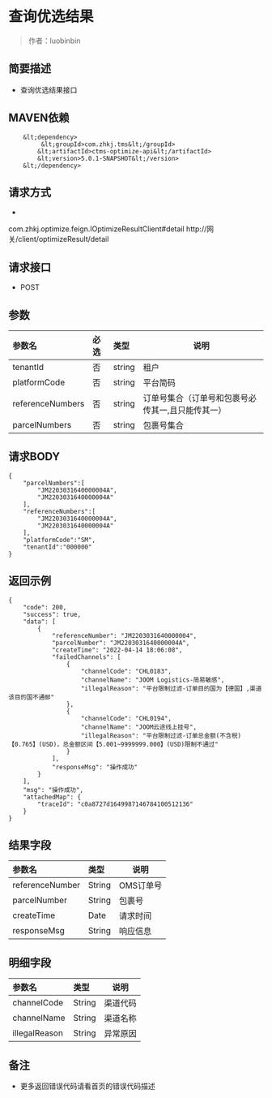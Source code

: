 # 查询优选结果

> 作者：luobinbin

## 简要描述

- 查询优选结果接口

## MAVEN依赖
        &lt;dependency>
             &lt;groupId>com.zhkj.tms&lt;/groupId>
            &lt;artifactId>ctms-optimize-api&lt;/artifactId>
            &lt;version>5.0.1-SNAPSHOT&lt;/version>
        &lt;/dependency>
		
## 请求方式
- 
com.zhkj.optimize.feign.IOptimizeResultClient#detail
http://网关/client/optimizeResult/detail

## 请求接口
- POST 

## 参数

|参数名|必选|类型|说明|
|:----    |:---|:----- |-----   |
|tenantId |否  |string |租户   |
|platformCode |否  |string |平台简码   |
|referenceNumbers |否  |string |订单号集合（订单号和包裹号必传其一,且只能传其一）   |
|parcelNumbers |否  |string |包裹号集合   |

## 请求BODY

```
{
    "parcelNumbers":[
        "JM2203031640000004A",
		"JM2203031640000004A"
    ],
    "referenceNumbers":[
        "JM2203031640000004A",
		"JM2203031640000004A"
    ],
    "platformCode":"SM",
    "tenantId":"000000"
}
```
## 返回示例 

```
{
    "code": 200,
    "success": true,
    "data": [
        {
            "referenceNumber": "JM2203031640000004",
            "parcelNumber": "JM2203031640000004A",
            "createTime": "2022-04-14 18:06:08",
            "failedChannels": [
                {
                    "channelCode": "CHL0183",
                    "channelName": "JOOM Logistics-简易敏感",
                    "illegalReason": "平台限制过滤-订单目的国为【德国】,渠道该目的国不通邮"
                },
                {
                    "channelCode": "CHL0194",
                    "channelName": "JOOM云途线上挂号",
                    "illegalReason": "平台限制过滤-订单总金额(不含税)【0.765】(USD)，总金额区间【5.001~9999999.000】(USD)限制不通过"
                }
            ],
            "responseMsg": "操作成功"
        }
    ],
    "msg": "操作成功",
    "attachedMap": {
        "traceId": "c0a8727d1649987146784100512136"
    }
}
```

## 结果字段 

|参数名|类型|说明|
|:-----  |:-----|-----                           |
|referenceNumber |String   |OMS订单号 |
|parcelNumber |String   |包裹号|
|createTime |Date   |请求时间|
|responseMsg |String   |响应信息|
## 明细字段 
|参数名|类型|说明|
|:-----  |:-----|----- 
|channelCode |String   |渠道代码 |
|channelName |String   |渠道名称 |
|illegalReason |String   |异常原因 |

## 备注 

- 更多返回错误代码请看首页的错误代码描述